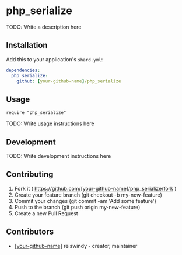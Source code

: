 # php_serialize

TODO: Write a description here

## Installation

Add this to your application's `shard.yml`:

```yaml
dependencies:
  php_serialize:
    github: [your-github-name]/php_serialize
```

## Usage

```crystal
require "php_serialize"
```

TODO: Write usage instructions here

## Development

TODO: Write development instructions here

## Contributing

1. Fork it ( https://github.com/[your-github-name]/php_serialize/fork )
2. Create your feature branch (git checkout -b my-new-feature)
3. Commit your changes (git commit -am 'Add some feature')
4. Push to the branch (git push origin my-new-feature)
5. Create a new Pull Request

## Contributors

- [[your-github-name]](https://github.com/[your-github-name]) reiswindy - creator, maintainer
